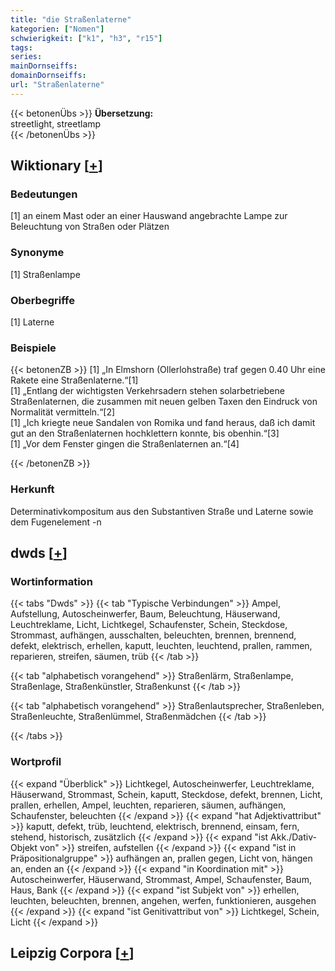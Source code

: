```yaml
---
title: "die Straßenlaterne"
kategorien: ["Nomen"]
schwierigkeit: ["k1", "h3", "r15"]
tags:
series:
mainDornseiffs:
domainDornseiffs:
url: "Straßenlaterne"
---
```


{{< betonenÜbs >}}
**Übersetzung:**  
streetlight, streetlamp  
{{< /betonenÜbs >}}

## Wiktionary [[+](https://de.wiktionary.org/wiki/Straßenlaterne)]

### Bedeutungen
[1] an einem Mast oder an einer Hauswand angebrachte Lampe zur Beleuchtung von Straßen oder Plätzen  

### Synonyme
[1] Straßenlampe  

### Oberbegriffe
[1] Laterne  

### Beispiele
{{< betonenZB >}}
[1] „In Elmshorn (Ollerlohstraße) traf gegen 0.40 Uhr eine Rakete eine Straßenlaterne.“[1]  
[1] „Entlang der wichtigsten Verkehrsadern stehen solarbetriebene Straßenlaternen, die zusammen mit neuen gelben Taxen den Eindruck von Normalität vermitteln.“[2]  
[1] „Ich kriegte neue Sandalen von Romika und fand heraus, daß ich damit gut an den Straßenlaternen hochklettern konnte, bis obenhin.“[3]  
[1] „Vor dem Fenster gingen die Straßenlaternen an.“[4]  

{{< /betonenZB >}}
### Herkunft
Determinativkompositum aus den Substantiven Straße und Laterne sowie dem Fugenelement -n  



## dwds [[+](https://www.dwds.de/wb/Straßenlaterne)]

### Wortinformation
{{< tabs "Dwds" >}}
{{< tab "Typische Verbindungen" >}}
Ampel, Aufstellung, Autoscheinwerfer, Baum, Beleuchtung, Häuserwand, Leuchtreklame, Licht, Lichtkegel, Schaufenster, Schein, Steckdose, Strommast, aufhängen, ausschalten, beleuchten, brennen, brennend, defekt, elektrisch, erhellen, kaputt, leuchten, leuchtend, prallen, rammen, reparieren, streifen, säumen, trüb
{{< /tab >}}

{{< tab "alphabetisch vorangehend" >}}
Straßenlärm, Straßenlampe, Straßenlage, Straßenkünstler, Straßenkunst
{{< /tab >}}

{{< tab "alphabetisch vorangehend" >}}
Straßenlautsprecher, Straßenleben, Straßenleuchte, Straßenlümmel, Straßenmädchen
{{< /tab >}}

{{< /tabs >}}

### Wortprofil
{{< expand "Überblick" >}} Lichtkegel, Autoscheinwerfer, Leuchtreklame, Häuserwand, Strommast, Schein, kaputt, Steckdose, defekt, brennen, Licht, prallen, erhellen, Ampel, leuchten, reparieren, säumen, aufhängen, Schaufenster, beleuchten {{< /expand >}}
{{< expand "hat Adjektivattribut" >}} kaputt, defekt, trüb, leuchtend, elektrisch, brennend, einsam, fern, stehend, historisch, zusätzlich {{< /expand >}}
{{< expand "ist Akk./Dativ-Objekt von" >}} streifen, aufstellen {{< /expand >}}
{{< expand "ist in Präpositionalgruppe" >}} aufhängen an, prallen gegen, Licht von, hängen an, enden an {{< /expand >}}
{{< expand "in Koordination mit" >}} Autoscheinwerfer, Häuserwand, Strommast, Ampel, Schaufenster, Baum, Haus, Bank {{< /expand >}}
{{< expand "ist Subjekt von" >}} erhellen, leuchten, beleuchten, brennen, angehen, werfen, funktionieren, ausgehen {{< /expand >}}
{{< expand "ist Genitivattribut von" >}} Lichtkegel, Schein, Licht {{< /expand >}}

## Leipzig Corpora [[+](https://corpora.uni-leipzig.de/en/res?word=Straßenlaterne&corpusId=deu_newscrawl-public_2018)]

